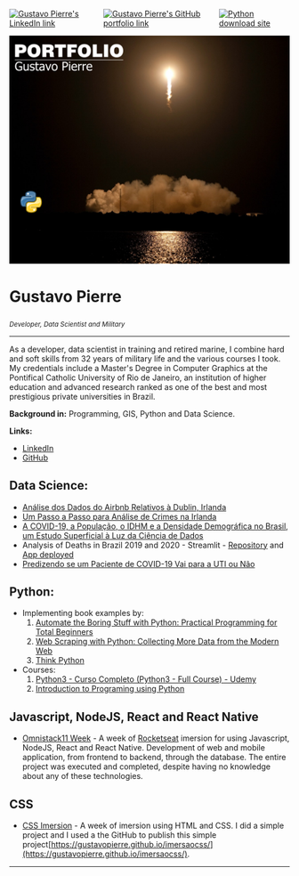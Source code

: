 <p align="left"  style="display: flex;">
    <a href="https://www.linkedin.com/in/gustavo_pierre">
        <img src="https://img.shields.io/badge/LinkedIn-gustavo--pierre-blue" alt="Gustavo Pierre's LinkedIn link">
    </a>
    <a href="https://github.com/gustavopierre/portfolio">
        <img src="https://img.shields.io/badge/portfolio-github-orange" alt="Gustavo Pierre's GitHub portfolio link">
    </a>
    <a href="https://www.python.org/downloads">
        <img src="https://img.shields.io/badge/python-3.7+-yellow" alt="Python download site">
    </a>
</p>

<p align="center">
  <img src="./img/banner_portfolio.png" width="600" alt="spacex launch at night" >
</p>

# Gustavo Pierre
<sub>*Developer, Data Scientist and Military*</sub>

-----


As a developer, data scientist in training and retired marine, I combine hard and soft skills from 32 years of military life and the various courses I took.
My credentials include a Master's Degree in Computer Graphics at the Pontifical Catholic University of Rio de Janeiro, an institution of higher education and advanced research ranked as one of the best and most prestigious private universities in Brazil.

**Background in:** Programming, GIS, Python and Data Science.

**Links:**
* [LinkedIn](https://www.linkedin.com/in/gustavo_pierre)
* [GitHub](https://github.com/gustavopierre/portfolio)

## **Data Science**:

* [Análise dos Dados do Airbnb Relativos à Dublin, Irlanda](https://github.com/gustavopierre/data_science_portfolio/blob/master/Analise_Dados_Airbnb_em_Dublin_Irlanda.ipynb)
* [Um Passo a Passo para Análise de Crimes na Irlanda](https://github.com/gustavopierre/data_science_portfolio/blob/master/Um_Passo_a_Passo_Para_Analise_Crimes_na_Irlanda.ipynb)
* [A COVID-19, a População, o IDHM e a Densidade Demográfica no Brasil, um Estudo Superficial à Luz da Ciência de Dados](https://github.com/gustavopierre/data_science_portfolio/blob/master/Gustavo_Moreira_Pierre.ipynb)
* Analysis of Deaths in Brazil 2019 and 2020 - Streamlit - [Repository](https://github.com/gustavopierre/analise_covid) and [App deployed](https://share.streamlit.io/gustavopierre/analise_covid/main/src/app.py)
* [Predizendo se um Paciente de COVID-19 Vai para a UTI ou Não](https://github.com/gustavopierre/The_Patient_with_COVID19_Will_Go_to_UCI_or_Not/blob/main/Gustavo_Moreira_Pierre_Projeto_Final.ipynb)

## **Python**:
* Implementing book examples by:
  1. [Automate the Boring Stuff with Python: Practical Programming for Total Beginners](https://github.com/gustavopierre/automate_the_boring_stuff_with_python)
  2. [Web Scraping with Python: Collecting More Data from the Modern Web](https://github.com/gustavopierre/web_scraping_with_python)
  3. [Think Python](https://github.com/gustavopierre/think_python)
* Courses:
  1. [Python3 - Curso Completo (Python3 - Full Course) - Udemy](https://github.com/gustavopierre/python3_full_course)
  2. [Introduction to Programing using Python](https://github.com/gustavopierre/Introduction_to_Programming_using_Python)


## **Javascript, NodeJS, React and React Native**
* [Omnistack11 Week](https://github.com/gustavopierre/OmniStack11Week) - A week of [Rocketseat](https://rocketseat.com.br/) imersion for using Javascript, NodeJS, React and React Native. Development of web and mobile application, from frontend to backend, through the database. The entire project was executed and completed, despite having no knowledge about any of these technologies.

## **CSS**
* [CSS Imersion](https://github.com/gustavopierre/imersaocss) - A week of imersion using HTML and CSS. I did a simple project and I used a the GitHub to publish this simple project[https://gustavopierre.github.io/imersaocss/](https://gustavopierre.github.io/imersaocss/).
---




